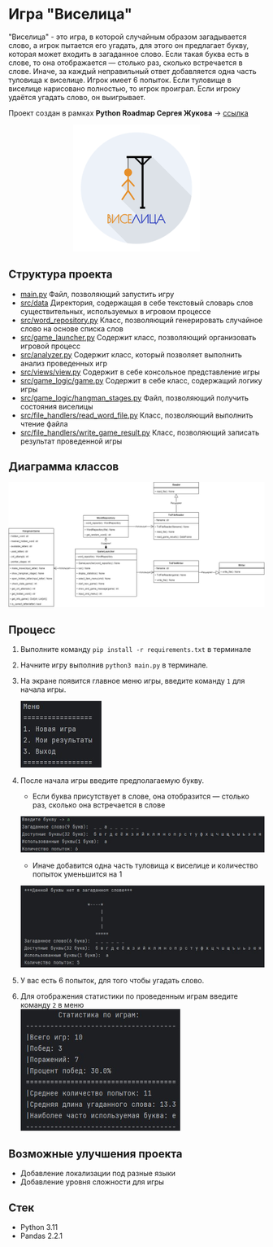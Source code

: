 # Игра "Виселица"

"Виселица" - это игра, в которой случайным образом загадывается слово, а игрок пытается его угадать, для этого он
предлагает букву, которая может входить в загаданное слово.
Если такая буква есть в слове, то она отображается — столько раз, сколько встречается в слове. Иначе, за каждый
неправильный ответ добавляется одна часть туловища к виселице. Игрок имеет 6 попыток.
Если туловище в виселице нарисовано полностью, то игрок проиграл. Если игроку удаётся угадать слово, он выигрывает.

Проект создан в рамках **Python Roadmap Сергея Жукова** -> [ссылка](https://zhukovsd.github.io/python-backend-learning-course/)


<p align="center">
  <img src="./docs/logo_game.png" width="250" height="250" alt="logo"/>
</p>

## Структура проекта

* [main.py](main.py) Файл, позволяющий запустить игру
* [src/data](src/data) Директория, содержащая в себе текстовый словарь слов существительных, используемых в игровом
  процессе
* [src/word_repository.py](src/word_repository.py) Класс, позволяющий генерировать случайное слово на основе списка слов
* [src/game_launcher.py](src/game_launcher.py) Содержит класс, позволяющий организовать игровой процесс
* [src/analyzer.py](src/analyzer.py) Содержит класс, который позволяет выполнить анализ проведенных игр
* [src/views/view.py](src/views/view.py) Содержит в себе консольное представление игры
* [src/game_logic/game.py](src/game_logic/game.py) Содержит в себе класс, содержащий логику игры
* [src/game_logic/hangman_stages.py](src/game_logic/hangman_stages.py) Файл, позволяющий получить состояния виселицы
* [src/file_handlers/read_word_file.py](src/file_handlers/read_word_file.py) Класс, позволяющий выполнить чтение файла
* [src/file_handlers/write_game_result.py](src/file_handlers/write_game_result.py) Класс, позволяющий записать результат
  проведенной игры

## Диаграмма классов

![Diagram](./docs/diagram.jpg)

## Процесс

1. Выполните команду `pip install -r requirements.txt` в терминале
2. Начните игру выполнив `python3 main.py` в терминале.
3. На экране появится главное меню игры, введите команду `1` для начала игры.

   ![Menu](./docs/menu.jpg)

4. После начала игры введите предполагаемую букву.
    - Если буква присутствует в слове, она отобразится — столько раз, сколько она встречается в слове

   ![Correct](./docs/correct_letter.jpg)

    - Иначе добавится одна часть туловища к виселице и количество попыток уменьшится на 1

   ![Incorrect](./docs/incorrect_letter.jpg)
5. У вас есть 6 попыток, для того чтобы угадать слово.
6. Для отображения статистики по проведенным играм введите команду `2` в меню   
   ![Statistics](./docs/statistics.jpg)
## Возможные улучшения проекта
* Добавление локализации под разные языки
* Добавление уровня сложности для игры
## Стек

* Python 3.11
* Pandas 2.2.1
